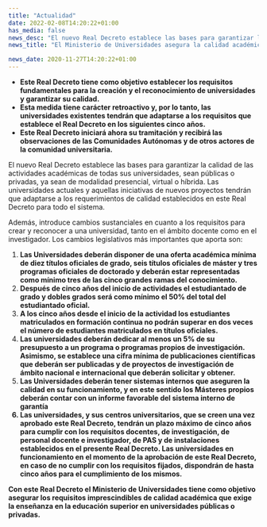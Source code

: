 ```yaml
---
title: "Actualidad"
date: 2022-02-08T14:20:22+01:00
has_media: false
news_desc: "El nuevo Real Decreto establece las bases para garantizar la calidad de las actividades académicas de todas sus universidades, sean públicas o privadas, ya sean de modalidad presencial, virtual o híbrida."
news_title: "El Ministerio de Universidades asegura la calidad académica del sistema universitario español con un nuevo decreto"

news_date: 2020-11-27T14:20:22+01:00
---
```

<ul>
<li><b>Este Real Decreto tiene como objetivo establecer los requisitos fundamentales para la creaci&oacute;n y el reconocimiento de universidades y garantizar su calidad.</b></li>
<li><b>Esta medida tiene car&aacute;cter retroactivo y, por lo tanto, las universidades existentes tendr&aacute;n que adaptarse a los requisitos que establece el Real Decreto en los siguientes cinco a&ntilde;os.</b></li>
<li><b>Este Real Decreto iniciar&aacute; ahora su tramitaci&oacute;n y recibir&aacute; las observaciones de las Comunidades Aut&oacute;nomas y de otros actores de la comunidad universitaria.</b></li>
</ul>
<p>El nuevo Real Decreto establece las bases para garantizar la calidad de las actividades acad&eacute;micas de todas sus universidades, sean p&uacute;blicas o privadas, ya sean de modalidad presencial, virtual o h&iacute;brida. Las universidades actuales y aquellas iniciativas de nuevos proyectos tendr&aacute;n que adaptarse a los requerimientos de calidad establecidos en este Real Decreto para todo el sistema.</p>
<p>Adem&aacute;s, introduce cambios sustanciales en cuanto a los requisitos para crear y reconocer a una universidad, tanto en el &aacute;mbito docente como en el investigador. Los cambios legislativos m&aacute;s importantes que aporta son:</p>
<ol>
<li><b>Las Universidades deber&aacute;n disponer de una oferta acad&eacute;mica m&iacute;nima de diez t&iacute;tulos oficiales de grado, seis t&iacute;tulos oficiales de m&aacute;ster y tres programas oficiales de doctorado y deber&aacute;n estar representadas como m&iacute;nimo tres de las cinco grandes ramas del conocimiento.</b></li>
<li><b>Despu&eacute;s de cinco a&ntilde;os del inicio de actividades el estudiantado de grado y dobles grados ser&aacute; como m&iacute;nimo el 50% del total del estudiantado oficial.</b></li>
<li><b>A los cinco a&ntilde;os desde el inicio de la actividad los estudiantes matriculados en formaci&oacute;n continua no podr&aacute;n superar en dos veces el n&uacute;mero de estudiantes matriculados en t&iacute;tulos oficiales.</b></li>
<li><b>Las universidades deber&aacute;n dedicar al menos un 5% de su presupuesto a un programa o programas propios de investigaci&oacute;n. Asimismo, se establece una cifra m&iacute;nima de publicaciones cient&iacute;ficas que deber&aacute;n ser publicadas y de proyectos de investigaci&oacute;n de &aacute;mbito nacional e internacional que deber&aacute;n solicitar y obtener.</b></li>
<li><b>Las Universidades deber&aacute;n tener sistemas internos que aseguren la calidad en su funcionamiento, y en este sentido los M&aacute;steres propios deber&aacute;n contar con un informe favorable del sistema interno de garant&iacute;a</li>
<li><b>Las universidades, y sus centros universitarios, que se creen una vez aprobado este Real Decreto, tendr&aacute;n un plazo m&aacute;ximo de cinco a&ntilde;os para cumplir con los requisitos docentes, de investigaci&oacute;n, de personal docente e investigador, de PAS y de instalaciones establecidos en el presente Real Decreto. Las universidades en funcionamiento en el momento de la aprobaci&oacute;n de este Real Decreto, en caso de no cumplir con los requisitos fijados, dispondr&aacute;n de hasta cinco a&ntilde;os para el cumplimiento de los mismos.</b></li>
</ol>
<p>Con este Real Decreto el Ministerio de Universidades tiene como objetivo asegurar los requisitos imprescindibles de calidad acad&eacute;mica que exige la ense&ntilde;anza en la educaci&oacute;n superior en universidades p&uacute;blicas o privadas.</p>
